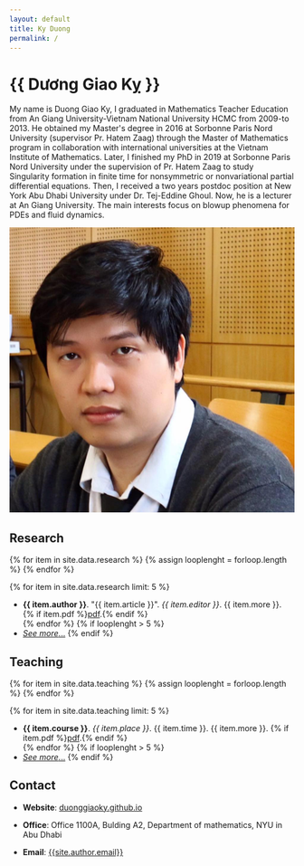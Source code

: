 ```yaml
---
layout: default
title: Ky Duong
permalink: /
---
```


<div class="about">
  <div class="info">
    <h1>{{ Dương Giao Kỵ  }}</h1>
    <p>
   
 My name is  Duong Giao Ky, I graduated in Mathematics Teacher Education from An Giang University-Vietnam National University HCMC from 2009-to 2013. He obtained my Master's degree in 2016 at Sorbonne Paris Nord University (supervisor Pr. Hatem Zaag) through the Master of Mathematics program in collaboration with international universities at the Vietnam Institute of Mathematics. Later, I finished my PhD in 2019 at Sorbonne Paris Nord University under the  supervision of  Pr. Hatem Zaag to study Singularity formation in finite time for nonsymmetric or nonvariational partial differential equations. Then, I received a two years postdoc position  at New York Abu Dhabi University under Dr. Tej-Eddine Ghoul. Now, he is a lecturer at  An Giang University. The main interests focus on blowup phenomena for PDEs  and fluid dynamics. 
    </p>
  </div>
  <div class="captioned-img">
    <img src="images/avatar.jpg" alt="My avatar" />
  </div>
</div>

## <i class="fas fa-university"></i> Research

{% for item in site.data.research %}
  {% assign looplenght = forloop.length %}
{% endfor %}

{% for item in site.data.research limit: 5 %}
  - <strong>{{ item.author }}</strong>. "{{ item.article }}". *{{ item.editor }}*. {{ item.more }}. {% if item.pdf %}<a href="files/pdf/{{ item.pdf }}" target="_blank">pdf</a>.{% endif %} <br />
{% endfor %}
{% if looplenght > 5 %}
  - [_See more_...](/research)
{% endif %}


## <i class="fas fa-chalkboard-teacher"></i> Teaching


{% for item in site.data.teaching %}
  {% assign looplenght = forloop.length %}
{% endfor %}

{% for item in site.data.teaching limit: 5 %}
  - <strong>{{ item.course }}</strong>. _{{ item.place }}_. {{ item.time }}. {{ item.more }}. {% if item.pdf %}<a href="files/pdf/{{ item.pdf }}" target="_blank">pdf</a>.{% endif %} <br />
{% endfor %}
{% if looplenght > 5 %}
  - [_See more_...](/research)
{% endif %}


## <i class="fas fa-mail-bulk"></i> Contact

- **Website**: [duonggiaoky.github.io](https://duonggiaoky.github.io)

- **Office**: Office 1100A,  Bulding A2,  Department of mathematics, NYU in Abu Dhabi 
- **Email**: [{{site.author.email}}](mailto:{{site.author.email}})
